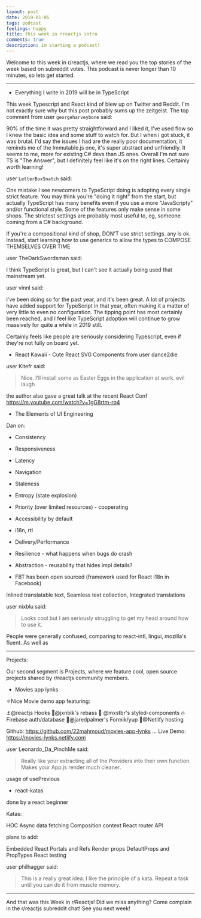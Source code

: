 ```yaml
---
layout: post
date: 2019-01-06
tags: podcast
feelings: happy
title: this week in rreactjs intro
comments: true
description: im starting a podcast!
---
```


Welcome to this week in r/reactjs, where we read you the top stories of the week based on subreddit votes. This podcast is never longer than 10 minutes, so lets get started.

---

- Everything I write in 2019 will be in TypeScript

This week Typescript and React kind of blew up on Twitter and Reddit. I'm not exactly sure why but this post probably sums up the zeitgeist. The top comment from user `georgeharveybone` said:

90% of the time it was pretty straightforward and I liked it, I've used flow so I knew the basic idea and some stuff to watch for. But I when i got stuck, it was brutal. I'd say the issues I had are the really poor documentation, it reminds me of the Immutable.js one, it's super abstract and unfriendly. It seems to me, more for existing C# devs than JS ones. Overall I'm not sure TS is "The Answer", but I definitely feel like it's on the right lines. Certainly worth learning!

user `LetterBoxSnatch` said: 

One mistake I see newcomers to TypeScript doing is adopting every single strict feature. You may think you're "doing it right" from the start, but actually TypeScript has many benefits even if you use a more "JavaScripty" and/or functional style. Some of the features only make sense in some shops. The strictest settings are probably most useful to, eg, someone coming from a C# background.

If you're a compositional kind of shop, DON'T use strict settings. any is ok. Instead, start learning how to use generics to allow the types to COMPOSE THEMSELVES OVER TIME 

user TheDarkSwordsman said:

I think TypeScript is great, but I can't see it actually being used that mainstream yet. 

user vinnl said:

I've been doing so for the past year, and it's been great. A lot of projects have added support for TypeScript in that year, often making it a matter of very little to even no configuration. The tipping point has most certainly been reached, and I feel like TypeScript adoption will continue to grow massively for quite a while in 2019 still.

Certainly feels like people are seriously considering Typescript, even if they're not fully on board yet.

- React Kawaii - Cute React SVG Components from user dance2die

user Kitefr said: 

> Nice. I’ll install some as Easter Eggs in the application at work. evil laugh

the author also gave a great talk at the recent React Conf https://m.youtube.com/watch?v=1gG8rtm-rq4

- The Elements of UI Engineering

Dan on:

- Consistency
- Responsiveness
- Latency
- Navigation
- Staleness
- Entropy (state explosion)
- Priority (over limited resources) - cooperating
- Accessibility by default
- i18n, rtl
- Delivery/Performance
- Resilience - what happens when bugs do crash
- Abstraction - reusability that hides impl details?

- FBT has been open sourced (framework used for React i18n in Facebook)

Inlined translatable text, Seamless text collection, Integrated translations

user nixblu said:

> Looks cool but I am seriously struggling to get my head around how to use it.

People were generally confused, comparing to react-intl, lingui, mozilla's fluent. As well as

---

Projects:

Our second segment is Projects, where we feature cool, open source projects shared by r/reactjs community members.


- Movies app lynks

⚛️Nice Movie demo app featuring:

⚓@reactjs Hooks
🐠@jxnblk's rebass
💅 @mxstbr's styled-components
🔥Firebase auth/database
📁@jaredpalmer's Formik/yup
🥅@Netlify hosting

Github: https://github.com/22mahmoud/movies-app-lynks …
Live Demo: https://movies-lynks.netlify.com 

user Leonardo_Da_PinchMe said:

> Really like your extracting all of the Providers into their own function. Makes your App.js render much cleaner.

usage of usePrevious

- react-katas

done by a react beginner

Katas:

HOC
Async data fetching
Composition
context
React router API

plans to add:

Embedded React
Portals and Refs
Render props
DefaultProps and PropTypes
React testing

user philhagger said:

> This is a really great idea. I like the principle of a kata. Repeat a task until you can do it from muscle memory.

---

And that was this Week in r/Reactjs! Did we miss anything? Come complain in the r/reactjs subreddit chat! See you next week!

